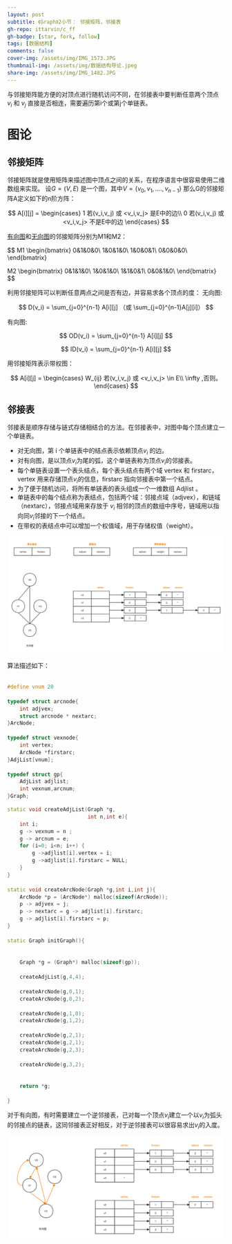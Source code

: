 ```yaml
---
layout: post
subtitle: 《Graph》2小节： 邻接矩阵，邻接表
gh-repo: ittarvin/c_ff
gh-badge: [star, fork, follow]
tags: [数据结构]
comments: false
cover-img: /assets/img/IMG_1573.JPG
thumbnail-img: /assets/img/数据结构导论.jpeg
share-img: /assets/img/IMG_1482.JPG
---
```

与邻接矩阵能方便的对顶点进行随机访问不同，在邻接表中要判断任意两个顶点 $v_i$ 和 $v_j$ 直接是否相连，需要遍历第i个或第j个单链表。

# 图论

## 邻接矩阵
邻接矩阵就是使用矩阵来描述图中顶点之间的关系，在程序语言中很容易使用二维数组来实现。
设$G=(V,E)$ 是一个图，其中$V=\{v_0,v_1,....,v_{n-1}\}$ 那么G的邻接矩阵A定义如下的n阶方阵：

$$
A[i][j] = 
\begin{cases}
1 若(v_i,v_j) 或 <v_i,v_j> 是E中的边\\
0 若(v_i,v_j) 或 <v_i,v_j> 不是E中的边
\end{cases}
$$

[有向图](/2022-05-31-graph)和[无向图](/2022-05-31-graph)的邻接矩阵分别为M1和M2：

$$
M1
\begin{bmatrix} 
0&1&0&0\\
1&0&1&0\\
1&0&0&1\\
0&0&0&0\\
\end{bmatrix}

M2
\begin{bmatrix}
0&1&1&0\\
1&0&1&0\\
1&1&0&1\\
0&0&1&0\\
\end{bmatrix}
$$

利用邻接矩阵可以判断任意两点之间是否有边，并容易求各个顶点的度：
无向图:

$$
D(v_i) = \sum_{j=0}^{n-1} A[i][j] （或 \sum_{j=0}^{n-1}A[j][i]）
$$

有向图:

$$
OD(v_i) = \sum_{j=0}^{n-1} A[i][j] 
$$

$$
ID(v_i) = \sum_{j=0}^{n-1} A[i][j]
$$

用邻接矩阵表示带权图：

$$
A[i][j] = 
\begin{cases}
W_{ij} 若(v_i,v_j) 或 <v_i,v_j>  \in E\\
\infty ,否则。
\end{cases}
$$

##  邻接表
邻接表是顺序存储与链式存储相结合的方法。在邻接表中，对图中每个顶点建立一个单链表。
- 对无向图，第 i 个单链表中的结点表示依赖顶点$v_i$ 的边。
- 对有向图，是以顶点$v_i$为尾的弧，这个单链表称为顶点$v_i$的邻接表。
- 每个单链表设置一个表头结点，每个表头结点有两个域 vertex 和 firstarc，vertex 用来存储顶点$v_i$的信息，firstarc 指向邻接表中第一个结点。
- 为了便于随机访问，将所有单链表的表头组成一个一维数组 Adjlist 。
- 单链表中的每个结点称为表结点，包括两个域：邻接点域（adjvex），和链域（nextarc），邻接点域用来存放于 $v_i$ 相邻的顶点的数组中序号，链域用以指向同$v_i$邻接的下一个结点。
- 在带权的表结点中可以增加一个权值域，用于存储权值（weight）。

![图-邻接表-无向图.png](../assets/img/图-邻接表-无向图.png)

算法描述如下：

```cpp

#define vnum 20

typedef struct arcnode{
    int adjvex;
    struct arcnode * nextarc;
}ArcNode;

typedef struct vexnode{
    int vertex;
    ArcNode *firstarc;
}AdjList[vnum];

typedef struct gp{
    AdjList adjlist;
    int vexnum,arcnum;
}Graph;

```

```cpp
static void createAdjList(Graph *g,
                          int n,int e){
    int i;
    g -> vexnum = n ;
    g -> arcnum = e;
    for (i=0; i<n; i++) {
        g ->adjlist[i].vertex = i;
        g ->adjlist[i].firstarc = NULL;
    }
}

static void createArcNode(Graph *g,int i,int j){
    ArcNode *p = (ArcNode*) malloc(sizeof(ArcNode));
    p -> adjvex = j;
    p -> nextarc = g -> adjlist[i].firstarc;
    g -> adjlist[i].firstarc = p;
}

static Graph initGraph(){
    
    
    Graph *g = (Graph*) malloc(sizeof(gp));
    
    createAdjList(g,4,4);
    
    createArcNode(g,0,1);
    createArcNode(g,0,2);
    
    createArcNode(g,1,0);
    createArcNode(g,1,2);
    
    createArcNode(g,2,1);
    createArcNode(g,2,1);
    createArcNode(g,2,3);
    
    createArcNode(g,3,2);
    
    
    return *g;
    
}
```

对于有向图，有时需要建立一个逆邻接表，己对每一个顶点$v_i$建立一个以$v_i$为弧头的邻接点的链表，这同邻接表正好相反，对于逆邻接表可以很容易求出$v_i$的入度。

![图-邻接表-有向图.png](/assets/img/图-邻接表-有向图.png)
